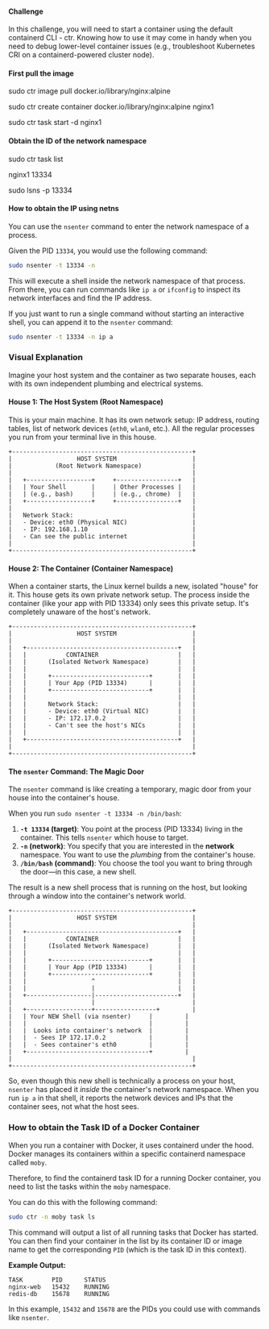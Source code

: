 #### Challenge

In this challenge, you will need to start a container using the default containerd CLI - ctr. Knowing how to use it may come in handy when you need to debug lower-level container issues (e.g., troubleshoot Kubernetes CRI on a containerd-powered cluster node).

#### First pull the image

sudo ctr image pull docker.io/library/nginx:alpine

sudo ctr create container docker.io/library/nginx:alpine nginx1

sudo ctr task start -d nginx1


#### Obtain the ID of the network namespace

sudo ctr task list

nginx1 13334 

sudo lsns -p 13334

#### How to obtain the IP using netns

You can use the `nsenter` command to enter the network namespace of a process.

Given the PID `13334`, you would use the following command:

```bash
sudo nsenter -t 13334 -n
```

This will execute a shell inside the network namespace of that process. From there, you can run commands like `ip a` or `ifconfig` to inspect its network interfaces and find the IP address.

If you just want to run a single command without starting an interactive shell, you can append it to the `nsenter` command:

```bash
sudo nsenter -t 13334 -n ip a
```

### Visual Explanation

Imagine your host system and the container as two separate houses, each with its own independent plumbing and electrical systems.

#### House 1: The Host System (Root Namespace)

This is your main machine. It has its own network setup: IP address, routing tables, list of network devices (`eth0`, `wlan0`, etc.). All the regular processes you run from your terminal live in this house.

```
+--------------------------------------------------+
|                  HOST SYSTEM                     |
|            (Root Network Namespace)              |
|                                                  |
|   +------------------+     +-----------------+   |
|   | Your Shell       |     | Other Processes |   |
|   | (e.g., bash)     |     | (e.g., chrome)  |   |
|   +------------------+     +-----------------+   |
|                                                  |
|   Network Stack:                                 |
|   - Device: eth0 (Physical NIC)                  |
|   - IP: 192.168.1.10                             |
|   - Can see the public internet                  |
|                                                  |
+--------------------------------------------------+
```

#### House 2: The Container (Container Namespace)

When a container starts, the Linux kernel builds a new, isolated "house" for it. This house gets its own private network setup. The process inside the container (like your app with PID 13334) only sees this private setup. It's completely unaware of the host's network.

```
+--------------------------------------------------+
|                  HOST SYSTEM                     |
|                                                  |
|   +------------------------------------------+   |
|   |           CONTAINER                      |   |
|   |      (Isolated Network Namespace)        |   |
|   |                                          |   |
|   |      +---------------------------+       |   |
|   |      | Your App (PID 13334)      |       |   |
|   |      +---------------------------+       |   |
|   |                                          |   |
|   |      Network Stack:                      |   |
|   |      - Device: eth0 (Virtual NIC)        |   |
|   |      - IP: 172.17.0.2                    |   |
|   |      - Can't see the host's NICs         |   |
|   |                                          |   |
|   +------------------------------------------+   |
|                                                  |
+--------------------------------------------------+
```

#### The `nsenter` Command: The Magic Door

The `nsenter` command is like creating a temporary, magic door from your house into the container's house.

When you run `sudo nsenter -t 13334 -n /bin/bash`:

1.  **`-t 13334` (target)**: You point at the process (PID 13334) living in the container. This tells `nsenter` which house to target.
2.  **`-n` (network)**: You specify that you are interested in the **network** namespace. You want to use the *plumbing* from the container's house.
3.  **`/bin/bash` (command)**: You choose the tool you want to bring through the door—in this case, a new shell.

The result is a new shell process that is running on the host, but looking through a window into the container's network world.

```
+--------------------------------------------------+
|                  HOST SYSTEM                     |
|                                                  |
|   +------------------------------------------+   |
|   |           CONTAINER                      |   |
|   |      (Isolated Network Namespace)        |   |
|   |                                          |   |
|   |      +---------------------------+       |   |
|   |      | Your App (PID 13334)      |       |   |
|   |      +---------------------------+       |   |
|   |                  ^                       |   |
|   |                  |                       |   |
|   +------------------|-----------------------+   |
|                      |                           |
|   +------------------+-----------------+         |
|   | Your NEW Shell (via nsenter)     |         |
|   |                                  |         |
|   |  Looks into container's network  |         |
|   |  - Sees IP 172.17.0.2            |         |
|   |  - Sees container's eth0         |         |
|   +----------------------------------+         |
|                                                  |
+--------------------------------------------------+
```

So, even though this new shell is technically a process on your host, `nsenter` has placed it *inside* the container's network namespace. When you run `ip a` in that shell, it reports the network devices and IPs that the container sees, not what the host sees.

### How to obtain the Task ID of a Docker Container

When you run a container with Docker, it uses containerd under the hood. Docker manages its containers within a specific containerd namespace called `moby`.

Therefore, to find the containerd task ID for a running Docker container, you need to list the tasks within the `moby` namespace.

You can do this with the following command:

```bash
sudo ctr -n moby task ls
```

This command will output a list of all running tasks that Docker has started. You can then find your container in the list by its container ID or image name to get the corresponding `PID` (which is the task ID in this context).

**Example Output:**

```
TASK        PID      STATUS
nginx-web   15432    RUNNING
redis-db    15678    RUNNING
```

In this example, `15432` and `15678` are the PIDs you could use with commands like `nsenter`.

